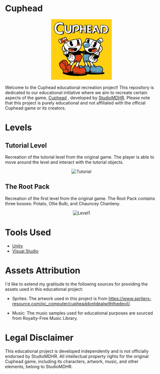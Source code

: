# Cuphead

<p align="center">
  <img src="CupheadBanner.png" alt="CupheadBanner" width="200"/>
</p>

Welcome to the Cuphead educational recreation project! This repository is dedicated to our educational initiative where we aim to recreate certain aspects of the game, [Cuphead](https://store.steampowered.com/app/268910/Cuphead/) , developed by [StudioMDHR](http://studiomdhr.com/). Please note that this project is purely educational and not affiliated with the official Cuphead game or its creators.

# Levels 

## Tutorial Level

Recreation of the tutorial level from the original game. The player is able to move around the level and interact with the tutorial objects.

<div align="center">
  <img src="tutorial.gif" alt="Tutorial">
</div>

## The Root Pack

Recreation of the first level from the original game. The Root Pack contains three bosses: Potato, Ollie Bulb, and  Chauncey Chanteny.

<div align="center">
  <img src="level1.gif" alt="Level1">
</div>

# Tools Used

- [Unity](https://unity.com/)
- [Visual Studio](https://visualstudio.microsoft.com/)

# Assets Attribution

I'd like to extend my gratitude to the following sources for providing the assets used in this educational project:

  - Sprites: The artwork used in this project is from https://www.spriters-resource.com/pc_computer/cupheaddontdealwiththedevil/.

  - Music: The music samples used for educational purposes are sourced from Royalty-Free Music Library.

    
# Legal Disclaimer

This educational project is developed independently and is not officially endorsed by StudioMDHR. All intellectual property rights for the original Cuphead game, including its characters, artwork, music, and other elements, belong to StudioMDHR.
